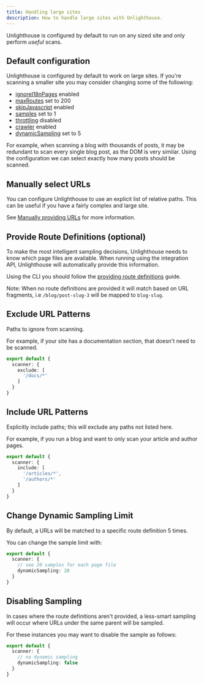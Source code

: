 ```yaml
---
title: Handling large sites
description: How to handle large sites with Unlighthouse.
---
```


Unlighthouse is configured by default to run on any sized site and only perform _useful_ scans.

## Default configuration

Unlighthouse is configured by default to work on large sites. If you're scanning a smaller site you may consider
changing some of the following:

- [ignoreI18nPages](/api/config#scanner-ignorei18npages) enabled
- [maxRoutes](/api/config#scanner-maxroutes) set to 200
- [skipJavascript](/api/config#scanner-skipjavascript) enabled
- [samples](/api/config#scanner-samples) set to 1
- [throttling](/api/config#scanner-throttle) disabled
- [crawler](/api/config#scanner-crawler) enabled
- [dynamicSampling](/api/config#scanner-crawler) set to 5

For example, when scanning a blog with thousands of posts, it may be redundant to scan every single blog post, as the
DOM is very similar. Using the configuration we can select exactly how many posts should be scanned.

## Manually select URLs

You can configure Unlighthouse to use an explicit list of relative paths. This can be useful if you have a fairly complex
and large site.

See [Manually providing URLs](/guide/guides/url-discovery#manually-providing-urls) for more information.

## Provide Route Definitions (optional)

To make the most intelligent sampling decisions, Unlighthouse needs to know which page files are available. When running
using the
integration API, Unlighthouse will automatically provide this information.

Using the CLI you should follow the [providing route definitions](/guide/guides/route-definitions) guide.

Note: When no route definitions are provided it will match based on URL fragments, i.e `/blog/post-slug-3` will be
mapped to
`blog-slug`.

## Exclude URL Patterns

Paths to ignore from scanning.

For example, if your site has a documentation section, that doesn't need to be scanned.

```ts
export default {
  scanner: {
    exclude: [
      '/docs/*'
    ]
  }
}
```

## Include URL Patterns

Explicitly include paths; this will exclude any paths not listed here.

For example, if you run a blog and want to only scan your article and author pages.

```ts
export default {
  scanner: {
    include: [
      '/articles/*',
      '/authors/*'
    ]
  }
}
```

## Change Dynamic Sampling Limit

By default, a URLs will be matched to a specific route definition 5 times.

You can change the sample limit with:

```ts
export default {
  scanner: {
    // see 20 samples for each page file
    dynamicSampling: 20
  }
}
```

## Disabling Sampling

In cases where the route definitions aren't provided, a less-smart sampling will occur where URLs under the same parent
will be sampled.

For these instances you may want to disable the sample as follows:

```ts
export default {
  scanner: {
    // no dynamic sampling
    dynamicSampling: false
  }
}
```
